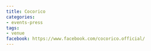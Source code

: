 ```yaml
---
title: Cocorico
categories:
- events-press
tags:
- venue
facebook: https://www.facebook.com/cocorico.official/
---
```


